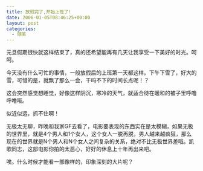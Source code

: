 ```yaml
---
title: 放假完了,开始上班了!
date: 2006-01-05T08:46:25+00:00
layout: post
categories:
  - 随笔
---
```


元旦假期很快就这样结束了，真的还希望能再有几天让我享受一下美好的时光。呵呵。

今天没有什么可忙的事情，一般放假后的上班第一天都这样。下午下雪了，好大的雪，可惜的是，就飘了那么一会，干吗不下的时间长点呢！？

这会突然感觉想睡觉，好像这样阴沉，寒冷的天气，就适合待在暖和的被子里呼噜呼噜哦。

似近似远，抓不住啊！

无极太无聊，昨晚和我家GF去看了，电影要表现的东西实在是太模糊，如果无极的世界里，就是4个男人和1个女人，这个女人一脱再脱，男人越来越疯狂，那么现在的世界就是N个男人和N个女人之间复杂的关系，绝对不比无极世界差哦。凯歌同志，这部电影你拍的太恶心，好好的休息上十年再出来吧。

唉。什么时候才能看一部像样的，印象深刻的大片呢？